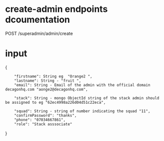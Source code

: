# create-admin endpoints dcoumentation
POST /superadmin/admin/create
# input
{

        "firstname": String eg  "Orange2 ",
        "lastname": String - "fruit ",
        "email": String - Email of the admin with the official domain decagonhq.com "aonge2@decagonhq.com",

        "stack": String - mongo ObjectId string of the stack admin should be assigned to eg "62ec4998a226d04d51c22eca",
        
        "squad": String - string of number indicating the squad "11",
        "confirmPassword": "thanks",
        "phone": "07034667861",
        "role": "Stack asssociate"
}
